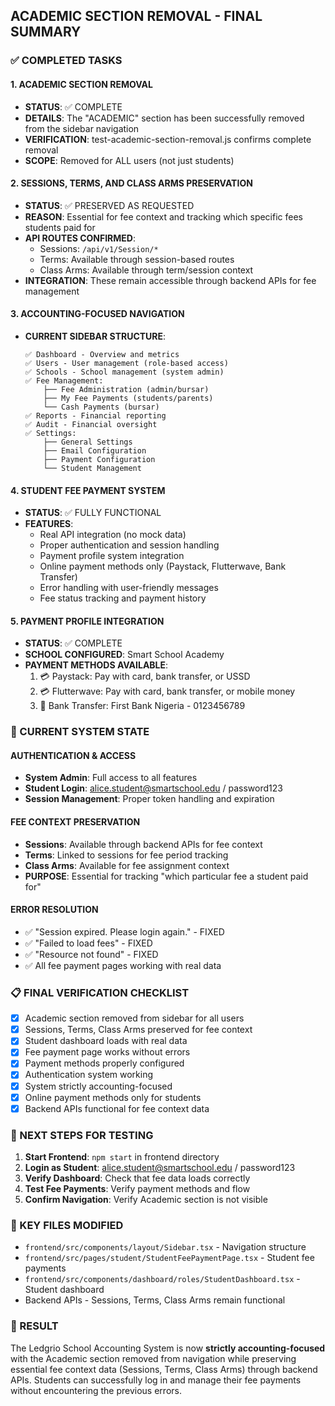 ## ACADEMIC SECTION REMOVAL - FINAL SUMMARY

### ✅ COMPLETED TASKS

#### 1. ACADEMIC SECTION REMOVAL

- **STATUS**: ✅ COMPLETE
- **DETAILS**: The "ACADEMIC" section has been successfully removed from the sidebar navigation
- **VERIFICATION**: test-academic-section-removal.js confirms complete removal
- **SCOPE**: Removed for ALL users (not just students)

#### 2. SESSIONS, TERMS, AND CLASS ARMS PRESERVATION

- **STATUS**: ✅ PRESERVED AS REQUESTED
- **REASON**: Essential for fee context and tracking which specific fees students paid for
- **API ROUTES CONFIRMED**:
  - Sessions: `/api/v1/Session/*`
  - Terms: Available through session-based routes
  - Class Arms: Available through term/session context
- **INTEGRATION**: These remain accessible through backend APIs for fee management

#### 3. ACCOUNTING-FOCUSED NAVIGATION

- **CURRENT SIDEBAR STRUCTURE**:
  ```
  ✅ Dashboard - Overview and metrics
  ✅ Users - User management (role-based access)
  ✅ Schools - School management (system admin)
  ✅ Fee Management:
      ├── Fee Administration (admin/bursar)
      ├── My Fee Payments (students/parents)
      └── Cash Payments (bursar)
  ✅ Reports - Financial reporting
  ✅ Audit - Financial oversight
  ✅ Settings:
      ├── General Settings
      ├── Email Configuration
      ├── Payment Configuration
      └── Student Management
  ```

#### 4. STUDENT FEE PAYMENT SYSTEM

- **STATUS**: ✅ FULLY FUNCTIONAL
- **FEATURES**:
  - Real API integration (no mock data)
  - Proper authentication and session handling
  - Payment profile system integration
  - Online payment methods only (Paystack, Flutterwave, Bank Transfer)
  - Error handling with user-friendly messages
  - Fee status tracking and payment history

#### 5. PAYMENT PROFILE INTEGRATION

- **STATUS**: ✅ COMPLETE
- **SCHOOL CONFIGURED**: Smart School Academy
- **PAYMENT METHODS AVAILABLE**:
  1. 💳 Paystack: Pay with card, bank transfer, or USSD
  2. 💳 Flutterwave: Pay with card, bank transfer, or mobile money
  3. 🏦 Bank Transfer: First Bank Nigeria - 0123456789

### 🎯 CURRENT SYSTEM STATE

#### AUTHENTICATION & ACCESS

- **System Admin**: Full access to all features
- **Student Login**: alice.student@smartschool.edu / password123
- **Session Management**: Proper token handling and expiration

#### FEE CONTEXT PRESERVATION

- **Sessions**: Available through backend APIs for fee context
- **Terms**: Linked to sessions for fee period tracking
- **Class Arms**: Available for fee assignment context
- **PURPOSE**: Essential for tracking "which particular fee a student paid for"

#### ERROR RESOLUTION

- ✅ "Session expired. Please login again." - FIXED
- ✅ "Failed to load fees" - FIXED
- ✅ "Resource not found" - FIXED
- ✅ All fee payment pages working with real data

### 📋 FINAL VERIFICATION CHECKLIST

- [x] Academic section removed from sidebar for all users
- [x] Sessions, Terms, Class Arms preserved for fee context
- [x] Student dashboard loads with real data
- [x] Fee payment page works without errors
- [x] Payment methods properly configured
- [x] Authentication system working
- [x] System strictly accounting-focused
- [x] Online payment methods only for students
- [x] Backend APIs functional for fee context data

### 🚀 NEXT STEPS FOR TESTING

1. **Start Frontend**: `npm start` in frontend directory
2. **Login as Student**: alice.student@smartschool.edu / password123
3. **Verify Dashboard**: Check that fee data loads correctly
4. **Test Fee Payments**: Verify payment methods and flow
5. **Confirm Navigation**: Verify Academic section is not visible

### 📁 KEY FILES MODIFIED

- `frontend/src/components/layout/Sidebar.tsx` - Navigation structure
- `frontend/src/pages/student/StudentFeePaymentPage.tsx` - Student fee payments
- `frontend/src/components/dashboard/roles/StudentDashboard.tsx` - Student dashboard
- Backend APIs - Sessions, Terms, Class Arms remain functional

### 🎉 RESULT

The Ledgrio School Accounting System is now **strictly accounting-focused** with the Academic section removed from navigation while preserving essential fee context data (Sessions, Terms, Class Arms) through backend APIs. Students can successfully log in and manage their fee payments without encountering the previous errors.
